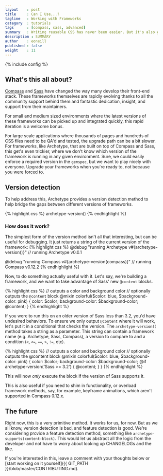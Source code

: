 ```yaml
---
layout    : post
title     : Can I Use...?
tagline   : Working with Frameworks
category  : tutorials
tags      : [compass, sass, advanced]
summary   : Writing reusable CSS has never been easier. But it's also got new challenges when your CSS has dependencies other than just the browser. We'll cover some techniques for understanding the compilation environment you've been dealt.
description : SUMMARY
author    : eoneill
published : false
weight    : 11
---
```

{% include config %}

## What's this all about?

[Compass](http://compass-style.org/) and [Sass](http://sass-lang.com/) have changed the way many develop their front-end stack.
These frameworks themselves are rapidly evolving thanks to all the community support behind them and fantastic dedication, insight, and support from their maintainers.

For small and medium sized environments where the latest versions of these frameworks can be picked up and integrated quickly, this rapid iteration is a welcome bonus.

For large scale applications where thousands of pages and hundreds of CSS files need to be QA'd and tested, the upgrade path can be a bit slower.
For frameworks, like Archetype, that are built on top of Compass and Sass, this get's even trickier, where we don't know which version of the framework is running in any given environment.
Sure, we could easily enforce a required version in the `gemspec`, but we want to play nicely with everyone. Upgrade your frameworks when you're ready to, not because you were forced to.

## Version detection

To help address this, Archetype provides a version detection method to help bridge the gaps between different versions of frameworks.

{% highlight css %}
archetype-version()
{% endhighlight %}

### How does it work?

The simplest form of the version method isn't all that interesting, but can be useful for debugging. It just returns a string of the current version of the framework:
{% highlight css %}
@debug "running Archetype v#{archetype-version()}"
// running Archetype v0.0.1

@debug "running Compass v#{archetype-version(compass)}"
// running Compass v0.12.2
{% endhighlight %}

Now, to do something actually useful with it. Let's say, we're building a framework, and we want to take advantage of Sass' new `@content` blocks.

{% highlight css %}
// outputs a color and background color
// optionally outputs the `@content` block
@mixin colorful($color: blue, $background-color: pink) {
  color: $color;
  background-color: $background-color;
  @content;
}
{% endhighlight %}

If you were to run this on an older version of Sass less than 3.2, you'd have undesired behaviors. To ensure we only output `@content` where it will work, let's put it in a conditional that checks the version.
The `archetype-version()` method takes a string as a parameter. This string can contain a framework name (e.g. Archetype, Sass, Compass), a version to compare to and a condition (`<`, `<=`, `==`, `>`, `!=`, etc).

{% highlight css %}
// outputs a color and background color
// optionally outputs the @content block
@mixin colorful($color: blue, $background-color: pink) {
  color: $color;
  background-color: $background-color;
  @if archetype-version('Sass >= 3.2') {
    @content;
  }
}
{% endhighlight %}

This will now _only_ execute the block if the version of Sass supports it.

This is also useful if you need to shim in functionality, or overload framework methods, say, for example, keyframe animations, which aren't supported in Compass 0.12.x.

## The future

Right now, this is a very primitive method. It works for us, for now. But as we all know, version detection is bad, and feature detection is good.
We're considering provide a feature detection method, something like `archetype-supports(content-block)`. This would let us abstract all the logic from the developer and not have to worry about looking up CHANGELOGs and the like.

If you're interested in this, leave a comment with your thoughts below or [start working on it yourself]({{ GIT_PATH }}/blob/master/CONTRIBUTING.md).
